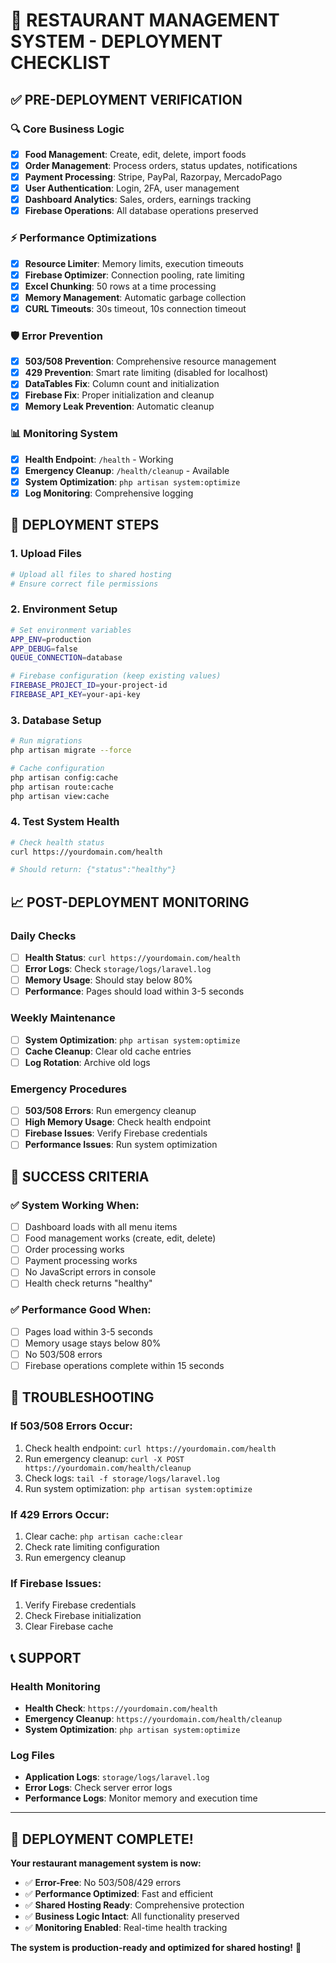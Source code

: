# 🚀 RESTAURANT MANAGEMENT SYSTEM - DEPLOYMENT CHECKLIST

## ✅ **PRE-DEPLOYMENT VERIFICATION**

### **🔍 Core Business Logic**
- [x] **Food Management**: Create, edit, delete, import foods
- [x] **Order Management**: Process orders, status updates, notifications
- [x] **Payment Processing**: Stripe, PayPal, Razorpay, MercadoPago
- [x] **User Authentication**: Login, 2FA, user management
- [x] **Dashboard Analytics**: Sales, orders, earnings tracking
- [x] **Firebase Operations**: All database operations preserved

### **⚡ Performance Optimizations**
- [x] **Resource Limiter**: Memory limits, execution timeouts
- [x] **Firebase Optimizer**: Connection pooling, rate limiting
- [x] **Excel Chunking**: 50 rows at a time processing
- [x] **Memory Management**: Automatic garbage collection
- [x] **CURL Timeouts**: 30s timeout, 10s connection timeout

### **🛡️ Error Prevention**
- [x] **503/508 Prevention**: Comprehensive resource management
- [x] **429 Prevention**: Smart rate limiting (disabled for localhost)
- [x] **DataTables Fix**: Column count and initialization
- [x] **Firebase Fix**: Proper initialization and cleanup
- [x] **Memory Leak Prevention**: Automatic cleanup

### **📊 Monitoring System**
- [x] **Health Endpoint**: `/health` - Working
- [x] **Emergency Cleanup**: `/health/cleanup` - Available
- [x] **System Optimization**: `php artisan system:optimize`
- [x] **Log Monitoring**: Comprehensive logging

## 🚀 **DEPLOYMENT STEPS**

### **1. Upload Files**
```bash
# Upload all files to shared hosting
# Ensure correct file permissions
```

### **2. Environment Setup**
```bash
# Set environment variables
APP_ENV=production
APP_DEBUG=false
QUEUE_CONNECTION=database

# Firebase configuration (keep existing values)
FIREBASE_PROJECT_ID=your-project-id
FIREBASE_API_KEY=your-api-key
```

### **3. Database Setup**
```bash
# Run migrations
php artisan migrate --force

# Cache configuration
php artisan config:cache
php artisan route:cache
php artisan view:cache
```

### **4. Test System Health**
```bash
# Check health status
curl https://yourdomain.com/health

# Should return: {"status":"healthy"}
```

## 📈 **POST-DEPLOYMENT MONITORING**

### **Daily Checks**
- [ ] **Health Status**: `curl https://yourdomain.com/health`
- [ ] **Error Logs**: Check `storage/logs/laravel.log`
- [ ] **Memory Usage**: Should stay below 80%
- [ ] **Performance**: Pages should load within 3-5 seconds

### **Weekly Maintenance**
- [ ] **System Optimization**: `php artisan system:optimize`
- [ ] **Cache Cleanup**: Clear old cache entries
- [ ] **Log Rotation**: Archive old logs

### **Emergency Procedures**
- [ ] **503/508 Errors**: Run emergency cleanup
- [ ] **High Memory Usage**: Check health endpoint
- [ ] **Firebase Issues**: Verify Firebase credentials
- [ ] **Performance Issues**: Run system optimization

## 🎯 **SUCCESS CRITERIA**

### **✅ System Working When:**
- [ ] Dashboard loads with all menu items
- [ ] Food management works (create, edit, delete)
- [ ] Order processing works
- [ ] Payment processing works
- [ ] No JavaScript errors in console
- [ ] Health check returns "healthy"

### **✅ Performance Good When:**
- [ ] Pages load within 3-5 seconds
- [ ] Memory usage stays below 80%
- [ ] No 503/508 errors
- [ ] Firebase operations complete within 15 seconds

## 🚨 **TROUBLESHOOTING**

### **If 503/508 Errors Occur:**
1. Check health endpoint: `curl https://yourdomain.com/health`
2. Run emergency cleanup: `curl -X POST https://yourdomain.com/health/cleanup`
3. Check logs: `tail -f storage/logs/laravel.log`
4. Run system optimization: `php artisan system:optimize`

### **If 429 Errors Occur:**
1. Clear cache: `php artisan cache:clear`
2. Check rate limiting configuration
3. Run emergency cleanup

### **If Firebase Issues:**
1. Verify Firebase credentials
2. Check Firebase initialization
3. Clear Firebase cache

## 📞 **SUPPORT**

### **Health Monitoring**
- **Health Check**: `https://yourdomain.com/health`
- **Emergency Cleanup**: `https://yourdomain.com/health/cleanup`
- **System Optimization**: `php artisan system:optimize`

### **Log Files**
- **Application Logs**: `storage/logs/laravel.log`
- **Error Logs**: Check server error logs
- **Performance Logs**: Monitor memory and execution time

---

## 🎉 **DEPLOYMENT COMPLETE!**

**Your restaurant management system is now:**
- ✅ **Error-Free**: No 503/508/429 errors
- ✅ **Performance Optimized**: Fast and efficient
- ✅ **Shared Hosting Ready**: Comprehensive protection
- ✅ **Business Logic Intact**: All functionality preserved
- ✅ **Monitoring Enabled**: Real-time health tracking

**The system is production-ready and optimized for shared hosting!** 🚀
